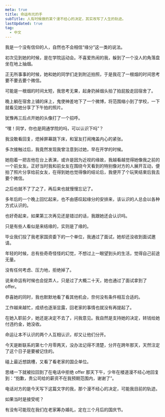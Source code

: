 ```yaml
---
meta: true
title: 命运布光的手
subTitle: 人有时候做的某个漫不经心的决定，其实改写了人生的轨迹。
lastUpdated: true
tag:
  - 中文
---
```


我是一个没有信仰的人，自然也不会相信“缘分”这一类的说法。

初次见到她的时候，是在学院运动会。不喜爱热闹的我，躲到了一个没人的角落盘坐在地上抽烟。

正无所事事的时候，她和她的同学们走到附近拍照，于是我花了一根烟的时间思考要不要去要个微信。

可能是一根烟的时间太短，我思考无果，起身扔掉烟头拍了拍屁股走回宿舍了。

晚上躺在宿舍上铺的床上，鬼使神差地下了一个微博，将范围缩小到了学校，一下就看见她分享了下午拍的照片。

犹豫再三后点开她的头像打了一个招呼。

“嘿！同学，你也是网通学院的吗，可以认识下吗”？

我没敢看回复，熄掉屏幕跳下床，和室友打闹掩盖内心的紧张。

多次接触过后，我竟然发现我曾注意到过她，早在开学的时候。

她抱着一把吉他在台上表演，或许是因为近视的缘故，我越看越觉得她像我之前的一个前女友。正好当时我和前女友在围绕今天看到的特别像对方的人展开互动，便拍了照片分享给前女友，在得到她也觉得像的结论后，我便开了个玩笑结束后我去要个微信。

之后也就不了了之了，再后来也就慢慢忘记了。

多年后的一个晚上回忆起来，也不由感叹起缘分的安排来，该认识的人总会以各种方式认识的。

也好奇起来，如果第三次再见还是错过的话，我跟她还会认识吗。

只是有些人看似是来结缘的，实则是了缘的。

毕业我们投了我老家国资委下的一个单位，我通过了面试，她却还没收到面试邀请。

年轻的时候，总有些奇奇怪怪的幻觉，不想过上一眼望到头的生活，觉得自己前途无量。

没有任何考虑、压力地，拒绝掉了。

说来命运有时候也会捉弄人，只是过了大概二十天，她也通过了面试拿到了 offer。

恭喜她的同时，我也默默地看了看其他机会，奈何没有条件相互合适的。

工作越来越忙，成绩也逐渐显露，回老家的事情也就没有再提起了。

在她入职前夕，她还是决定不去了，问我意见。我自然是支持她的决定，转钱给她付违约金，她没收。

命运让本不认识的两个人互相认识，却又让他们分开。

今天是断联系的第七个月零两天，没办法记得不清楚，分开在跨年那天，天然注定了这个日子是要被记住的。

碰上最近想跳槽，又看了看老家的国企单位。

思绪一下就被拉回到了在电话中拒绝 offer 那天下午，少年在楼道漫不经心地回复到：“抱歉，贵公司给的薪资不在我预期范围内，谢谢了”。

电话对方的是今天写下这篇文字的我，那个漫不经心的决定，可能我目前的轨迹。

如果当时是接受呢？

有没有可能现在我们在老家筹办婚礼，定在三个月后的国庆节。

<br />
<div style="height:20px;"></div>
